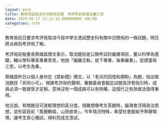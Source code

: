 ```yaml
---
layout: post
title: 教育局促取消中日關係試題　考評局前秘書長籲三思　
date: 2020-05-17 13:11:12.000000000 +08:00
categories: rthk
---
```


教育局前日要求考評局取消今屆中學文憑試歷史科有關中日關係的一條試題，明日將派員到考評局了解。

考評局前秘書長蔡熾昌撰文表示，取消題目是公開考試的嚴肅項目，要以科學為基礎，輔以學科專家專業意見，他說「偏離正軌，放下專業，後果嚴重」，促請當局三思，以考生為重。 

蔡熾昌昨日以個人身份在《眾新聞》撰文，以「老兵的回憶和期盼」為題，指出取消題目「非同小可」，根據考評局的聲明，審題委員會擬定試題及評卷指引時，成員必須一致接受才定稿，意味沒有一個成員可以有特權，這個行之有效做法值得重視。

他又說，有關題目可達較理想的區分度，很難想像考生答題時，腦海會浮現政治思想，並形容目前「風聲鶴唳，山雨欲來」，今年情況特殊，希望社會能給予寧靜環境，讓考生安心備試，順利完成文憑試。
